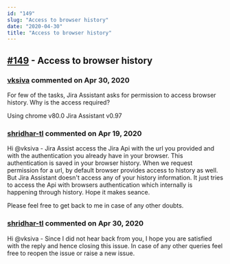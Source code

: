 ```yaml
---
id: "149"
slug: "Access to browser history"
date: "2020-04-30"
title: "Access to browser history"
---
```



## [#149](https://github.com/shridhar-tl/jira-assistant/issues/149) - Access to browser history

### [vksiva](https://github.com/vksiva) commented on Apr 30, 2020

For few of the tasks, Jira Assistant asks for permission to access browser history. Why is the access required?

Using chrome v80.0
Jira Assistant v0.97

### [shridhar-tl](https://github.com/shridhar-tl) commented on Apr 19, 2020

Hi @vksiva - Jira Assist access the Jira Api with the url you provided and with the authentication you already have in your browser. This authentication is saved in your browser history. When we request permission for a url, by default browser provides access to history as well.  But Jira Assistant doesn't access any of your history information. It just tries to access the Api with browsers authentication which internally is happening through history. Hope it makes seance.

Please feel free to get back to me in case of any other doubts.

### [shridhar-tl](https://github.com/shridhar-tl) commented on Apr 30, 2020

Hi @vksiva - Since I did not hear back from you, I hope you are satisfied with the reply and hence closing this issue. In case of any other queries feel free to reopen the issue or raise a new issue.
